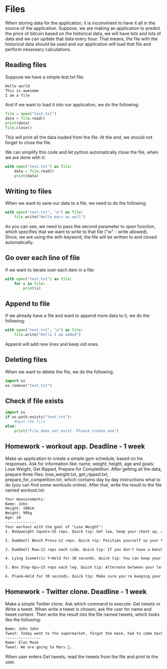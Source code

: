 # Files
When storing data for the application, it is inconvinient to have it all in the source of the application. Suppose, we are making an application to predict the price of bitcoin based on the historical data, we will have lots and lots of data and we can update that data every hour. That means, the file with the historical data should be used and our application will load that file and perform nessesary calculations.

## Reading files
Suppose we have a simple test.txt file:

```txt
Hello world
This is awesome
I am a file
```

And if we want to load it into our application, we do the following:

```python
file = open("test.txt")
data = file.read()
print(data)
file.close()
```

This will print all the data loaded from the file. At the end, we should not forget to close the file.

We can simplify this code and let python automatically close the file, when we are done with it:

```python
with open("test.txt") as file:
    data = file.read()
    print(data)
```

## Writing to files

When we want to save our data to a file, we need to do the following:
```python
with open("test.txt", "w") as file:
    file.write("Hello mars as well")
```

As you can see, we need to pass the second parameter to open function, which specifies that we want to write to that file ("w" - write allowed). Since, we are using the with keyword, the file will be written to and closed automatically.

## Go over each line of file
If we want to iterate over each item in a file:
```python
with open("test.txt") as file:
    for x in file:
        print(x)
```

## Append to file
If we already have a file and want to append more data to it, we do the following:

```python
with open("test.txt", "a") as file:
    file.write("Hello I am added")
```

Append will add new lines and keep old ones.

## Deleting files
When we want to delete the file, we do the following:

```python
import os
os.remove("test.txt")
```

## Check if file exists
```python
import os
if os.path.exists("test.txt"):
    #Open the file
else:
    print("File does not exist. Please create one")
```

## Homework - workout app. Deadline - 1 week
Make an application to create a simple gym schedule, based on his responses. Ask for information like: name, weight, height, age and goals: Lose Weight, Get Ripped, Prepare for Completition. After getting all the data, prepare three files: lose_weight.txt, get_ripped.txt, prepare_for_competition.txt, which contains day by day instructions what to do (you can find some workouts online). After that, write the result to the file named workout.txt:
```txt
Your measurements:
Name: John
Height: 180cm
Weight: 90kg
Age: 20
--------------
Your workout with the goal of "Lose Weight":
1. Bodyweight Squats—15 reps. Quick tip: Get low, keep your chest up, and don't let your knees go over your toes during this lower-body move.

2. Dumbbell Bench Press—12 reps. Quick tip: Position yourself so your head, back, and butt are all on the bench, your feet flat on the floor.

3. Dumbbell Row—12 reps each side. Quick tip: If you don't have a bench available, try a bent-over row.

4. Lying Isometric Y—Hold for 30 seconds. Quick tip: You can keep your legs on the ground for this one if that feels more comfortable.

5. Box Step-Ups—15 reps each leg. Quick tip: Alternate between your left and right leg, and for an extra challenge, step your lifted foot into a lunge as you come down from the box.

6. Plank—Hold for 30 seconds. Quick tip: Make sure you're keeping your core tight!

```

## Homework - Twitter clone. Deadline - 1 week
Make a simple Twitter clone. Ask which command to execute: Get tweets or Write a tweet. When write a tweet is chosen, ask the user for name and tweet content. Then write the result into the file named tweets, which looks like the following:
```txt
Name: John John
Tweet: Today went to the supermarket, forgot the mask, had to come back home 😠
----------------
Name: Elon Musk
Tweet: We are going to Mars 🚀.
```
When user enters Get tweets, read the tweets from the file and print to the user.
